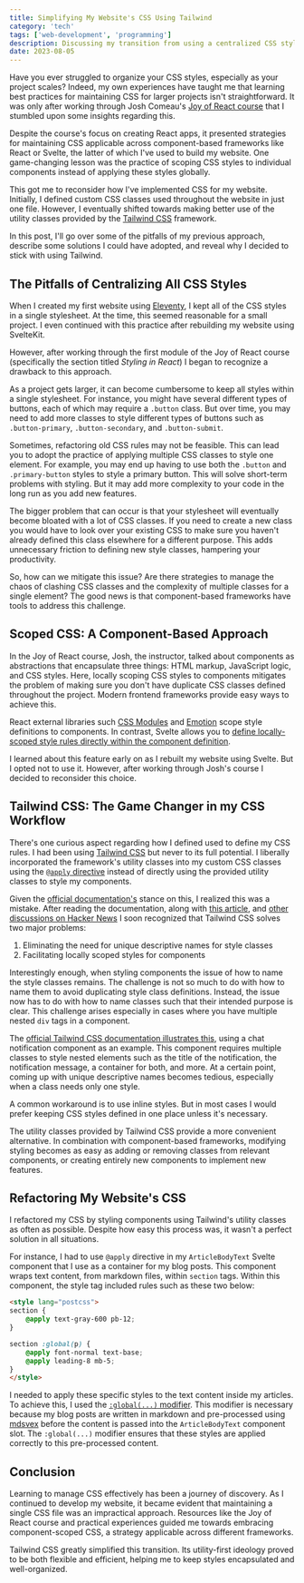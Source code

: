 ```yaml
---
title: Simplifying My Website's CSS Using Tailwind
category: 'tech'
tags: ['web-development', 'programming']
description: Discussing my transition from using a centralized CSS style sheet to adopting a component-based approach with Tailwind CSS.
date: 2023-08-05
---
```


Have you ever struggled to organize your CSS styles, especially as your project scales? Indeed, my own experiences have taught me that learning best practices for maintaining CSS for larger projects isn't straightforward. It was only after working through Josh Comeau's [Joy of React course](https://www.joyofreact.com/) that I stumbled upon some insights regarding this. 

Despite the course's focus on creating React apps, it presented strategies for maintaining CSS applicable across component-based frameworks like React or Svelte, the latter of which I've used to build my website. One game-changing lesson was the practice of scoping CSS styles to individual components instead of applying these styles globally. 

This got me to reconsider how I've implemented CSS for my website. Initially, I defined custom CSS classes used throughout the website in just one file. However, I eventually shifted towards making better use of the utility classes provided by the [Tailwind CSS](https://tailwindcss.com/) framework. 

In this post, I'll go over some of the pitfalls of my previous approach, describe some solutions I could have adopted, and reveal why I decided to stick with using Tailwind. 

## The Pitfalls of Centralizing All CSS Styles

When I created my first website using [Eleventy](https://www.11ty.dev), I kept all of the CSS styles in a single stylesheet. At the time, this seemed reasonable for a small project. I even continued with this practice after rebuilding my website using SvelteKit.

However, after working through the first module of the Joy of React course (specifically the section titled *Styling in React*) I began to recognize a drawback to this approach.

As a project gets larger, it can become cumbersome to keep all styles within a single stylesheet. For instance, you might have several different types of buttons, each of which may require a `.button` class. But over time, you may need to add more classes to style different types of buttons such as `.button-primary`, `.button-secondary`, and `.button-submit`. 

Sometimes, refactoring old CSS rules may not be feasible. This can lead you to adopt the practice of applying multiple CSS classes to style one element. For example, you may end up having to use both the `.button` and `.primary-button` styles to style a primary button. This will solve short-term problems with styling. But it may add more complexity to your code in the long run as you add new features. 

The bigger problem that can occur is that your stylesheet will eventually become bloated with a lot of CSS classes. If you need to create a new class you would have to look over your existing CSS to make sure you haven't already defined this class elsewhere for a different purpose. This adds unnecessary friction to defining new style classes, hampering your productivity.

So, how can we mitigate this issue? Are there strategies to manage the chaos of clashing CSS classes and the complexity of multiple classes for a single element? The good news is that component-based frameworks have tools to address this challenge.

## Scoped CSS: A Component-Based Approach

In the Joy of React course, Josh, the instructor, talked about components as abstractions that encapsulate three things: HTML markup, JavaScript logic, and CSS styles. Here, locally scoping CSS styles to components mitigates the problem of making sure you don't have duplicate CSS classes defined throughout the project. Modern frontend frameworks provide easy ways to achieve this. 

React external libraries such [CSS Modules](https://github.com/css-modules/css-modules) and [Emotion](https://github.com/emotion-js/emotion) scope style definitions to components. In contrast, Svelte allows you to [define locally-scoped style rules directly within the component definition](https://svelte.dev/docs/svelte-components#style). 

I learned about this feature early on as I rebuilt my website using Svelte. But I opted not to use it. However, after working through Josh's course I decided to reconsider this choice.

## Tailwind CSS:  The Game Changer in my CSS Workflow

There's one curious aspect regarding how I defined used to define my CSS rules. I had been using [Tailwind CSS](https://tailwindcss.com/)  but never to its full potential. I liberally incorporated the framework's utility classes into my custom CSS classes using the [`@apply` directive](https://tailwindcss.com/docs/functions-and-directives#apply) instead of directly using the provided utility classes to style my components. 

Given the [official documentation's](https://tailwindcss.com/docs/reusing-styles#avoiding-premature-abstraction) stance on this, I realized this was a mistake. After reading the documentation, along with  [this article](https://dev.to/srmagura/why-were-breaking-up-wiht-css-in-js-4g9b), and [other discussions on Hacker News](https://news.ycombinator.com/item?id=35353182) I soon recognized that Tailwind CSS solves two major problems:

1. Eliminating the need for unique descriptive names for style classes
2. Facilitating locally scoped styles for components

Interestingly enough, when styling components the issue of how to name the style classes remains. The challenge is not so much to do with how to name them to avoid duplicating style class definitions. Instead, the issue now has to do with how to name classes such that their intended purpose is clear. This challenge arises especially in cases where you have multiple nested `div` tags in a component.

The [official Tailwind CSS documentation illustrates this](https://tailwindcss.com/docs/utility-first), using a chat notification component as an example. This component requires multiple classes to style nested elements such as the title of the notification, the notification message, a container for both, and more. At a certain point, coming up with unique descriptive names becomes tedious, especially when a class needs only one style.

A common workaround is to use inline styles. But in most cases I would prefer keeping CSS styles defined in one place unless it's necessary.

The utility classes provided by Tailwind CSS provide a more convenient alternative. In combination with component-based frameworks, modifying styling becomes as easy as adding or removing classes from relevant components, or creating entirely new components to implement new features.

## Refactoring My Website's CSS

I refactored my CSS by styling components using Tailwind's utility classes as often as possible. Despite how easy this process was, it wasn't a perfect solution in all situations.

For instance, I had to use `@apply` directive in my `ArticleBodyText` Svelte component that I use as a container for my blog posts. This component wraps text content, from markdown files, within `section` tags. Within this component, the style tag included rules such as these two below:

```html
<style lang="postcss">
section {
	@apply text-gray-600 pb-12;
}

section :global(p) {
	@apply font-normal text-base;
	@apply leading-8 mb-5;
}
</style>
```

I needed to apply these specific styles to the text content inside my articles. To achieve this, I used the [`:global(...)` modifier](https://svelte.dev/docs#component-format-style). This modifier is necessary because my blog posts are written in markdown and pre-processed using [mdsvex](https://github.com/pngwn/MDsveX) before the content is passed into the `ArticleBodyText` component slot. The `:global(...)` modifier ensures that these styles are applied correctly to this pre-processed content.


## Conclusion

Learning to manage CSS effectively has been a journey of discovery. As I continued to develop my website, it became evident that maintaining a single CSS file was an impractical approach. Resources like the Joy of React course and practical experiences guided me towards embracing component-scoped CSS, a strategy applicable across different frameworks.

Tailwind CSS greatly simplified this transition. Its utility-first ideology proved to be both flexible and efficient, helping me to keep styles encapsulated and well-organized.
